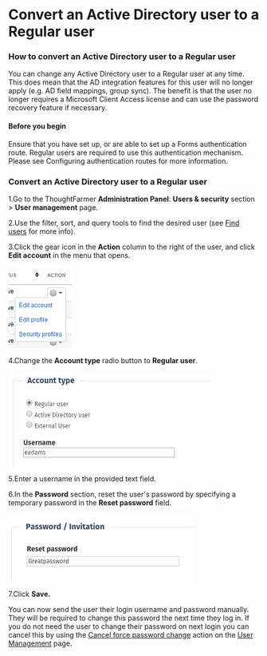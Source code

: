 # Convert an Active Directory user to a Regular user



### How to convert an Active Directory user to a Regular user

You can change any Active Directory user to a Regular user at any time. This does mean that the AD integration features for this user will no longer apply \(e.g. AD field mappings, group sync\). The benefit is that the user no longer requires a Microsoft Client Access license and can use the password recovery feature if necessary.

#### Before you begin

Ensure that you have set up, or are able to set up a Forms authentication route. Regular users are required to use this authentication mechanism. Please see Configuring authentication routes for more information.

### Convert an Active Directory user to a Regular user

1.Go to the ThoughtFarmer **Administration Panel**: **Users & security** section &gt; **User management** page.

2.Use the filter, sort, and query tools to find the desired user \(see [Find users](../find-users.md) for more info\).

3.Click the gear icon in the **Action** column to the right of the user, and click **Edit account** in the menu that opens.

![](../../../.gitbook/assets/3%20%2844%29.png)

4.Change the **Account type** radio button to **Regular user**.

![](../../../.gitbook/assets/2%20%2828%29.jpg)

5.Enter a username in the provided text field.

6.In the **Password** section, reset the user's password by specifying a temporary password in the **Reset password** field.

![](../../../.gitbook/assets/4%20%2838%29.png)

7.Click **Save.**

You can now send the user their login username and password manually. They will be required to change this password the next time they log in. If you do not need the user to change their password on next login you can cancel this by using the [Cancel force password change](https://community.thoughtfarmer.com/content/105892) action on the [User Management](https://community.thoughtfarmer.com/content/105965) page.

